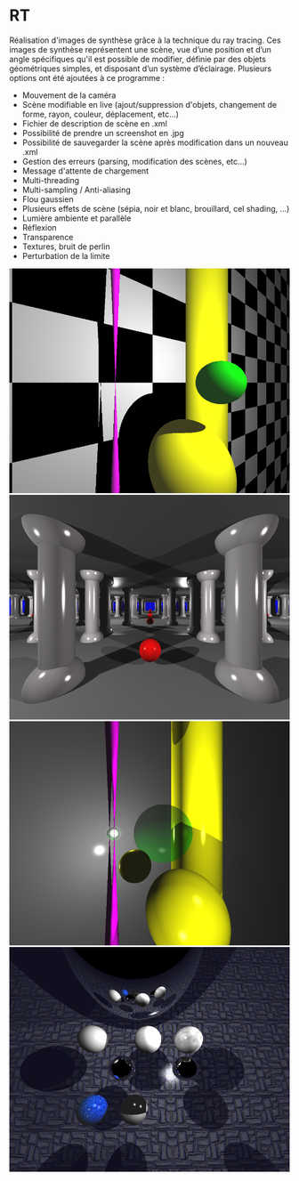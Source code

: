 # RT

Réalisation d'images de synthèse grâce à la technique du ray tracing. 
Ces images de synthèse représentent une scène, vue d’une position et d’un angle spécifiques qu'il est possible de modifier, définie par des objets géométriques simples,  et disposant d’un système d’éclairage.
Plusieurs options ont été ajoutées à ce programme :
- Mouvement de la caméra
- Scène modifiable en live (ajout/suppression d'objets, changement de forme, rayon, couleur, déplacement, etc...)
- Fichier de description de scène en .xml
- Possibilité de prendre un screenshot en .jpg
- Possibilité de sauvegarder la scène après modification dans un nouveau .xml
- Gestion des erreurs (parsing, modification des scènes, etc...)
- Message d'attente de chargement
- Multi-threading
- Multi-sampling / Anti-aliasing
- Flou gaussien
- Plusieurs effets de scène (sépia, noir et blanc, brouillard, cel shading, ...)
- Lumière ambiente et parallèle
- Réflexion
- Transparence
- Textures, bruit de perlin
- Perturbation de la limite

![Plan quadrillé](examples/01.png "Quadrillage")
![Reflexion infini](examples/02.png "Reflexion + anti-aliasing")
![Sphere transparente](examples/03.png "Transparence")
![Plusieurs textures](examples/04.png "Textures")
